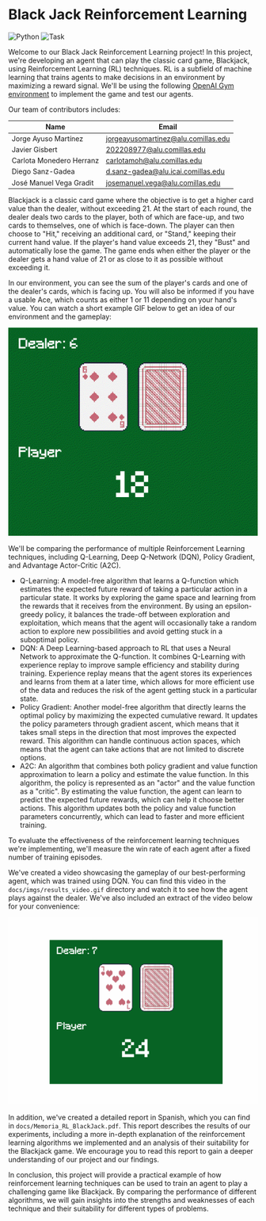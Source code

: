 # Black Jack Reinforcement Learning

![Python](https://img.shields.io/badge/python-v3.10+-blue.svg)
![Task](https://img.shields.io/badge/task-Reinforcement_Learning-green.svg)

Welcome to our Black Jack Reinforcement Learning project! In this project, we're developing an agent that can play the classic card game, Blackjack, using Reinforcement Learning (RL) techniques. RL is a subfield of machine learning that trains agents to make decisions in an environment by maximizing a reward signal. We'll be using the following [OpenAI Gym environment](https://gymnasium.farama.org/environments/toy_text/blackjack/) to implement the game and test our agents.

Our team of contributors includes:

|Name                    |Email                              |
|------------------------|-----------------------------------|
|Jorge Ayuso Martínez    |jorgeayusomartinez@alu.comillas.edu|
|Javier Gisbert          |202208977@alu.comillas.edu         |
|Carlota Monedero Herranz|carlotamoh@alu.comillas.edu        |
|Diego Sanz-Gadea        |d.sanz-gadea@alu.icai.comillas.edu |
|José Manuel Vega Gradit |josemanuel.vega@alu.comillas.edu   |

Blackjack is a classic card game where the objective is to get a higher card value than the dealer, without exceeding 21. At the start of each round, the dealer deals two cards to the player, both of which are face-up, and two cards to themselves, one of which is face-down. The player can then choose to "Hit," receiving an additional card, or "Stand," keeping their current hand value. If the player's hand value exceeds 21, they "Bust" and automatically lose the game. The game ends when either the player or the dealer gets a hand value of 21 or as close to it as possible without exceeding it. 

In our environment, you can see the sum of the player's cards and one of the dealer's cards, which is facing up. You will also be informed if you have a usable Ace, which counts as either 1 or 11 depending on your hand's value. You can watch a short example GIF below to get an idea of our environment and the gameplay:

![example_gif](./docs/imgs/blackjack_environment.gif)

We'll be comparing the performance of multiple Reinforcement Learning techniques, including Q-Learning, Deep Q-Network (DQN), Policy Gradient, and Advantage Actor-Critic (A2C).

+ Q-Learning: A model-free algorithm that learns a Q-function which estimates the expected future reward of taking a particular action in a particular state. It works by exploring the game space and learning from the rewards that it receives from the environment. By using an epsilon-greedy policy, it balances the trade-off between exploration and exploitation, which means that the agent will occasionally take a random action to explore new possibilities and avoid getting stuck in a suboptimal policy.
+ DQN: A Deep Learning-based approach to RL that uses a Neural Network to approximate the Q-function. It combines Q-Learning with experience replay to improve sample efficiency and stability during training. Experience replay means that the agent stores its experiences and learns from them at a later time, which allows for more efficient use of the data and reduces the risk of the agent getting stuck in a particular state.
+ Policy Gradient: Another model-free algorithm that directly learns the optimal policy by maximizing the expected cumulative reward. It updates the policy parameters through gradient ascent, which means that it takes small steps in the direction that most improves the expected reward. This algorithm can handle continuous action spaces, which means that the agent can take actions that are not limited to discrete options.
+ A2C: An algorithm that combines both policy gradient and value function approximation to learn a policy and estimate the value function. In this algorithm, the policy is represented as an "actor" and the value function as a "critic". By estimating the value function, the agent can learn to predict the expected future rewards, which can help it choose better actions. This algorithm updates both the policy and value function parameters concurrently, which can lead to faster and more efficient training.

To evaluate the effectiveness of the reinforcement learning techniques we're implementing, we'll measure the win rate of each agent after a fixed number of training episodes.

We've created a video showcasing the gameplay of our best-performing agent, which was trained using DQN. You can find this video in the `docs/imgs/results_video.gif` directory and watch it to see how the agent plays against the dealer. We've also included an extract of the video below for your convenience:

![results_gif](./docs/imgs/results_video.gif)

In addition, we've created a detailed report in Spanish, which you can find in `docs/Memoria_RL_BlackJack.pdf`. This report describes the results of our experiments, including a more in-depth explanation of the reinforcement learning algorithms we implemented and an analysis of their suitability for the Blackjack game. We encourage you to read this report to gain a deeper understanding of our project and our findings.

In conclusion, this project will provide a practical example of how reinforcement learning techniques can be used to train an agent to play a challenging game like Blackjack. By comparing the performance of different algorithms, we will gain insights into the strengths and weaknesses of each technique and their suitability for different types of problems.